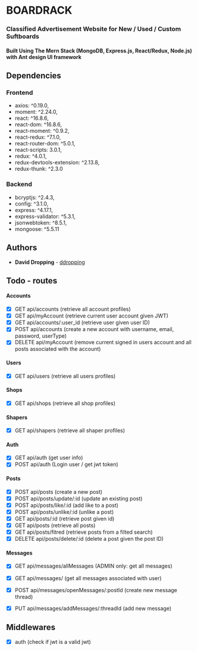 # BOARDRACK
### Classified Advertisement Website for New / Used / Custom Suftboards  
#### Built Using The Mern Stack (MongoDB, Express.js, React/Redux, Node.js) with Ant design UI framework

## Dependencies
### Frontend
- axios: ^0.19.0,
- moment: ^2.24.0,
- react: ^16.8.6,
- react-dom: ^16.8.6,
- react-moment: ^0.9.2,
- react-redux: ^7.1.0,
- react-router-dom: ^5.0.1,
- react-scripts: 3.0.1,
- redux: ^4.0.1,
- redux-devtools-extension: ^2.13.8,
- redux-thunk: ^2.3.0
### Backend
- bcryptjs: ^2.4.3,
- config: ^3.1.0,
- express: ^4.17.1,
- express-validator: ^5.3.1,
- jsonwebtoken: ^8.5.1,
- mongoose: ^5.5.11

## Authors

- **David Dropping** - [ddropping](https://github.com/ddropping)  


## Todo - routes
#### Accounts
- [x] GET api/accounts (retrieve all account profiles)
- [x] GET api/myAccount (retrieve current user account given JWT)
- [x] GET api/accounts/:user_id (retrieve user given user ID)
- [x] POST api/accounts (create a new account with username, email, password, userType)
- [x] DELETE api/myAccount (remove current signed in users account and all posts associated with the account)

#### Users
- [x] GET api/users (retrieve all users profiles)

#### Shops
- [x] GET api/shops (retrieve all shop profiles)

#### Shapers
- [x] GET api/shapers (retrieve all shaper profiles)

#### Auth
- [x] GET api/auth (get user info)
- [x] POST api/auth (Login user / get jwt token)

#### Posts
- [x] POST api/posts (create a new post)
- [x] POST api/posts/update/:id (update an existing post)
- [x] POST api/posts/like/:id (add like to a post)
- [x] POST api/posts/unlike/:id (unlike a post)
- [x] GET api/posts/:id (retrieve post given id)
- [x] GET api/posts (retrieve all posts)
- [x] GET api/posts/fitred (retrieve posts from a filted search)
- [x] DELETE api/posts/delete/:id (delete a post given the post ID)

#### Messages
- [x] GET api/messages/allMessages (ADMIN only: get all messages)
- [x] GET api/messages/ (get all messages associated with user)
- [x] POST api/messages/openMessages/:postId (create new message thread)
- [x] PUT api/messages/addMessages/:threadId (add new message)


## Middlewares
- [x] auth (check if jwt is a valid jwt)